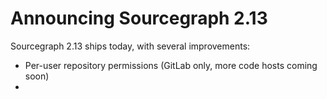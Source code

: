 # Announcing Sourcegraph 2.13

Sourcegraph 2.13 ships today, with several improvements:

<!-- TODO(sqs): add links -->

- Per-user repository permissions (GitLab only, more code hosts coming soon)
- 